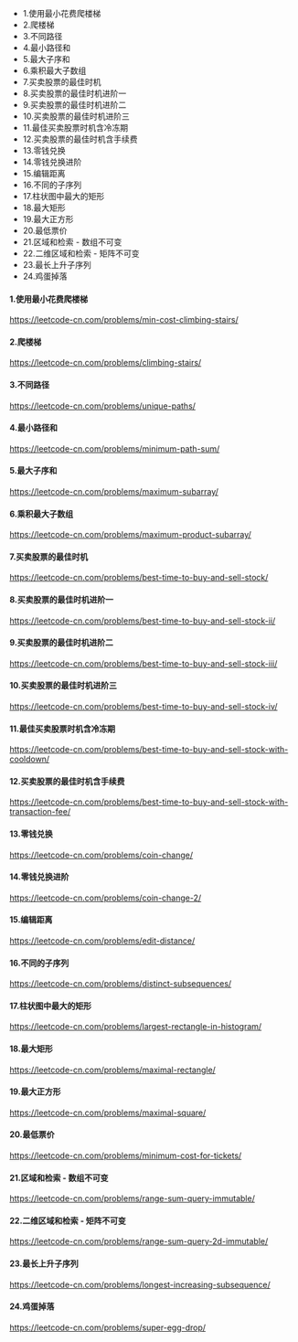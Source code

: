 <!-- MarkdownTOC -->

- 1.使用最小花费爬楼梯
- 2.爬楼梯
- 3.不同路径
- 4.最小路径和
- 5.最大子序和
- 6.乘积最大子数组
- 7.买卖股票的最佳时机
- 8.买卖股票的最佳时机进阶一
- 9.买卖股票的最佳时机进阶二
- 10.买卖股票的最佳时机进阶三
- 11.最佳买卖股票时机含冷冻期
- 12.买卖股票的最佳时机含手续费
- 13.零钱兑换
- 14.零钱兑换进阶
- 15.编辑距离
- 16.不同的子序列
- 17.柱状图中最大的矩形
- 18.最大矩形
- 19.最大正方形
- 20.最低票价
- 21.区域和检索 - 数组不可变
- 22.二维区域和检索 - 矩阵不可变
- 23.最长上升子序列
- 24.鸡蛋掉落

<!-- /MarkdownTOC -->


#### 1.使用最小花费爬楼梯
https://leetcode-cn.com/problems/min-cost-climbing-stairs/ <br>

#### 2.爬楼梯
https://leetcode-cn.com/problems/climbing-stairs/ <br>

#### 3.不同路径
https://leetcode-cn.com/problems/unique-paths/ <br>

#### 4.最小路径和
https://leetcode-cn.com/problems/minimum-path-sum/ <br>

#### 5.最大子序和
https://leetcode-cn.com/problems/maximum-subarray/ <br>

#### 6.乘积最大子数组
https://leetcode-cn.com/problems/maximum-product-subarray/ <br>

#### 7.买卖股票的最佳时机
https://leetcode-cn.com/problems/best-time-to-buy-and-sell-stock/ <br>

#### 8.买卖股票的最佳时机进阶一
https://leetcode-cn.com/problems/best-time-to-buy-and-sell-stock-ii/ <br>

#### 9.买卖股票的最佳时机进阶二
https://leetcode-cn.com/problems/best-time-to-buy-and-sell-stock-iii/ <br>

#### 10.买卖股票的最佳时机进阶三
https://leetcode-cn.com/problems/best-time-to-buy-and-sell-stock-iv/ <br>

#### 11.最佳买卖股票时机含冷冻期
https://leetcode-cn.com/problems/best-time-to-buy-and-sell-stock-with-cooldown/ <br>

#### 12.买卖股票的最佳时机含手续费
https://leetcode-cn.com/problems/best-time-to-buy-and-sell-stock-with-transaction-fee/ <br>

#### 13.零钱兑换
https://leetcode-cn.com/problems/coin-change/ <br>

#### 14.零钱兑换进阶
https://leetcode-cn.com/problems/coin-change-2/ <br>

#### 15.编辑距离
https://leetcode-cn.com/problems/edit-distance/ <br>

#### 16.不同的子序列
https://leetcode-cn.com/problems/distinct-subsequences/ <br>

#### 17.柱状图中最大的矩形
https://leetcode-cn.com/problems/largest-rectangle-in-histogram/ <br>

#### 18.最大矩形
https://leetcode-cn.com/problems/maximal-rectangle/ <br>

#### 19.最大正方形
https://leetcode-cn.com/problems/maximal-square/ <br>

#### 20.最低票价
https://leetcode-cn.com/problems/minimum-cost-for-tickets/ <br>

#### 21.区域和检索 - 数组不可变
https://leetcode-cn.com/problems/range-sum-query-immutable/ <br>

#### 22.二维区域和检索 - 矩阵不可变
https://leetcode-cn.com/problems/range-sum-query-2d-immutable/ <br>

#### 23.最长上升子序列
https://leetcode-cn.com/problems/longest-increasing-subsequence/ <br>

#### 24.鸡蛋掉落
https://leetcode-cn.com/problems/super-egg-drop/ <br>